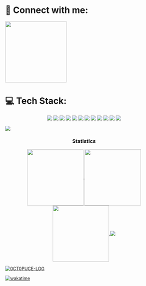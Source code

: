 </div>

<div class="VBox">
<h1 align="left" style="font-weight:bold">🔗 Connect with me:</h1>
<p align="center">
<div>
<a href="https://www.linkedin.com/in/soren-starck-68b61a264" target="_blank" >
<img style="width:14em" src="https://img.shields.io/badge/LinkedIn-0077B5?style=for-the-badge&logo=linkedin&logoColor=white" target="_blank">
</a>
</p>
</div>
</div>



<div class="VBox">
<h1 align="left" style="font-weight:bold;white-space: nowrap;">💻 Tech Stack:</h1>
<p align="center">
<img src="https://img.shields.io/badge/React-61DAFB.svg?style=for-the-badge&logo=React&logoColor=black">
<img src="https://img.shields.io/badge/Node.js-339933.svg?style=for-the-badge&logo=nodedotjs&logoColor=white">
<img src="https://img.shields.io/badge/C-A8B9CC.svg?style=for-the-badge&logo=C&logoColor=black">
<img src="https://img.shields.io/badge/TypeScript-3178C6.svg?style=for-the-badge&logo=TypeScript&logoColor=white">
<img src="https://img.shields.io/badge/JavaScript-F7DF1E.svg?style=for-the-badge&logo=JavaScript&logoColor=black">
<img src="https://img.shields.io/badge/Tailwind%20CSS-06B6D4.svg?style=for-the-badge&logo=Tailwind-CSS&logoColor=white">
<img src="https://img.shields.io/badge/PHP-777BB4.svg?style=for-the-badge&logo=PHP&logoColor=white">
<img src="https://img.shields.io/badge/MySQL-4479A1.svg?style=for-the-badge&logo=MySQL&logoColor=white">
<img src="https://img.shields.io/badge/PostgreSQL-4169E1.svg?style=for-the-badge&logo=PostgreSQL&logoColor=white">

<img src="https://img.shields.io/badge/HTML5-E34F26.svg?style=for-the-badge&logo=HTML5&logoColor=white">
<img src="https://img.shields.io/badge/CSS3-1572B6.svg?style=for-the-badge&logo=CSS3&logoColor=white">
<img src="https://img.shields.io/badge/Git-F05032.svg?style=for-the-badge&logo=Git&logoColor=white">
</p>
</div>

<img src="https://user-images.githubusercontent.com/73097560/115834477-dbab4500-a447-11eb-908a-139a6edaec5c.gif"><h3 align="center">Statistics</h3>
<div align="center">
<a href="https://github.com/0CT0PUCE-LOG">
<img align="center" src="http://github-profile-summary-cards.vercel.app/api/cards/stats?username=0CT0PUCE-LOG&theme=tokyonight" height="180em" />
<img align="center" src="http://github-profile-summary-cards.vercel.app/api/cards/most-commit-language?username=0CT0PUCE-LOG&theme=tokyonight" height="180em" />
<img align="center" src="http://github-profile-summary-cards.vercel.app/api/cards/profile-details?username=0CT0PUCE-LOG&theme=tokyonight" height="180em" />
  <img align="center" src="https://github-readme-stats.vercel.app/api/wakatime?username=HWANGAK&theme=tokyonight&hide=other&hide_border=true&border_radius=30&custom_title=WakaTime%20Stats&layout=compact&langs_count=13&hide_title=true&card_width=700px)](https://github.com/anuraghazra/github-readme-stats"/>


</div>

<p align="left"> <img src="https://komarev.com/ghpvc/?username=0CT0PUCE-LOG&label=Profile%20views&color=0e75b6&style=flat" alt="0CT0PUCE-LOG" /> </p>

[![wakatime](https://wakatime.com/badge/user/eb7ce746-ca32-4b13-bd81-c302fffe4f7e.svg)](https://wakatime.com/@eb7ce746-ca32-4b13-bd81-c302fffe4f7e)
